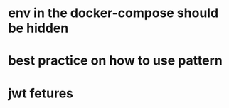 # env in the docker-compose should be hidden 

# best practice on how to use pattern

# jwt fetures
